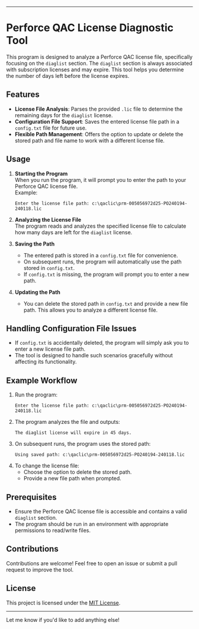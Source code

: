 

---

# Perforce QAC License Diagnostic Tool

This program is designed to analyze a Perforce QAC license file, specifically focusing on the `diaglist` section. The `diaglist` section is always associated with subscription licenses and may expire. This tool helps you determine the number of days left before the license expires.

## Features

- **License File Analysis**: Parses the provided `.lic` file to determine the remaining days for the `diaglist` license.
- **Configuration File Support**: Saves the entered license file path in a `config.txt` file for future use.
- **Flexible Path Management**: Offers the option to update or delete the stored path and file name to work with a different license file.

## Usage

1. **Starting the Program**  
   When you run the program, it will prompt you to enter the path to your Perforce QAC license file.  
   Example:  
   ```plaintext
   Enter the license file path: c:\qaclic\prm-005056972d25-PO240194-240118.lic
   ```

2. **Analyzing the License File**  
   The program reads and analyzes the specified license file to calculate how many days are left for the `diaglist` license.

3. **Saving the Path**  
   - The entered path is stored in a `config.txt` file for convenience.  
   - On subsequent runs, the program will automatically use the path stored in `config.txt`.  
   - If `config.txt` is missing, the program will prompt you to enter a new path.

4. **Updating the Path**  
   - You can delete the stored path in `config.txt` and provide a new file path. This allows you to analyze a different license file.

## Handling Configuration File Issues

- If `config.txt` is accidentally deleted, the program will simply ask you to enter a new license file path.
- The tool is designed to handle such scenarios gracefully without affecting its functionality.

## Example Workflow

1. Run the program:
   ```plaintext
   Enter the license file path: c:\qaclic\prm-005056972d25-PO240194-240118.lic
   ```
2. The program analyzes the file and outputs:
   ```plaintext
   The diaglist license will expire in 45 days.
   ```
3. On subsequent runs, the program uses the stored path:
   ```plaintext
   Using saved path: c:\qaclic\prm-005056972d25-PO240194-240118.lic
   ```
4. To change the license file:
   - Choose the option to delete the stored path.
   - Provide a new file path when prompted.

## Prerequisites

- Ensure the Perforce QAC license file is accessible and contains a valid `diaglist` section.
- The program should be run in an environment with appropriate permissions to read/write files.

## Contributions

Contributions are welcome! Feel free to open an issue or submit a pull request to improve the tool.

## License

This project is licensed under the [MIT License](LICENSE).

---

Let me know if you'd like to add anything else!
